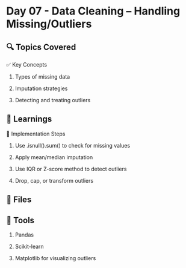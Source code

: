 # Day 07 - Data Cleaning – Handling Missing/Outliers

## 🔍 Topics Covered
✅ Key Concepts
1. Types of missing data

2. Imputation strategies

3. Detecting and treating outliers

## 🧠 Learnings
🔧 Implementation Steps
1. Use .isnull().sum() to check for missing values

2. Apply mean/median imputation

3. Use IQR or Z-score method to detect outliers

4. Drop, cap, or transform outliers

## 📁 Files

## 📸 Tools
1. Pandas

2. Scikit-learn

3. Matplotlib for visualizing outliers
